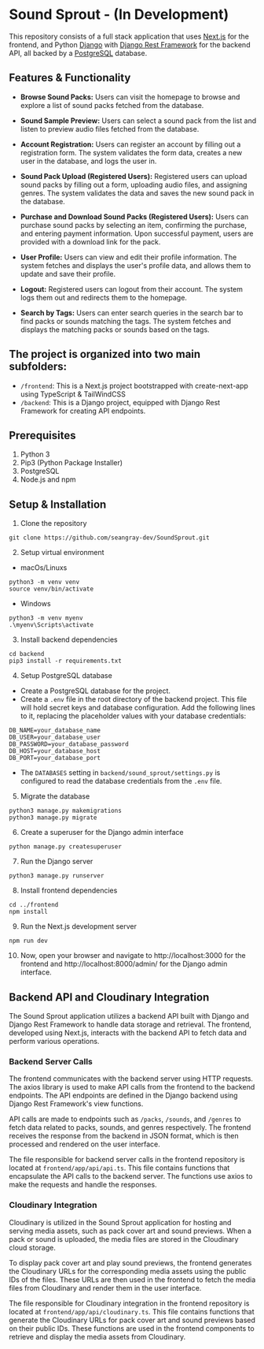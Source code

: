 # Sound Sprout - (In Development)

This repository consists of a full stack application that uses [Next.js](https://nextjs.org/) for the frontend, and Python [Django](https://www.djangoproject.com/) with [Django Rest Framework](https://www.django-rest-framework.org/) for the backend API, all backed by a [PostgreSQL](https://www.postgresql.org/) database.

## Features & Functionality

- **Browse Sound Packs:** Users can visit the homepage to browse and explore a list of sound packs fetched from the database.

- **Sound Sample Preview:** Users can select a sound pack from the list and listen to preview audio files fetched from the database.

- **Account Registration:** Users can register an account by filling out a registration form. The system validates the form data, creates a new user in the database, and logs the user in.

- **Sound Pack Upload (Registered Users):** Registered users can upload sound packs by filling out a form, uploading audio files, and assigning genres. The system validates the data and saves the new sound pack in the database.

- **Purchase and Download Sound Packs (Registered Users):** Users can purchase sound packs by selecting an item, confirming the purchase, and entering payment information. Upon successful payment, users are provided with a download link for the pack.

- **User Profile:** Users can view and edit their profile information. The system fetches and displays the user's profile data, and allows them to update and save their profile.

- **Logout:** Registered users can logout from their account. The system logs them out and redirects them to the homepage.

- **Search by Tags:** Users can enter search queries in the search bar to find packs or sounds matching the tags. The system fetches and displays the matching packs or sounds based on the tags.

## The project is organized into two main subfolders:

- `/frontend`: This is a Next.js project bootstrapped with create-next-app using TypeScript & TailWindCSS
- `/backend`: This is a Django project, equipped with Django Rest Framework for creating API endpoints.

## Prerequisites

1. Python 3
2. Pip3 (Python Package Installer)
3. PostgreSQL
4. Node.js and npm

## Setup & Installation

1. Clone the repository

```
git clone https://github.com/seangray-dev/SoundSprout.git
```

2. Setup virtual environment

- macOs/Linuxs

```
python3 -m venv venv
source venv/bin/activate
```

- Windows

```
python3 -m venv myenv
.\myenv\Scripts\activate
```

3. Install backend dependencies

```
cd backend
pip3 install -r requirements.txt
```

4. Setup PostgreSQL database

- Create a PostgreSQL database for the project.
- Create a `.env` file in the root directory of the backend project. This file will hold secret keys and database configuration. Add the following lines to it, replacing the placeholder values with your database credentials:

```
DB_NAME=your_database_name
DB_USER=your_database_user
DB_PASSWORD=your_database_password
DB_HOST=your_database_host
DB_PORT=your_database_port
```

- The `DATABASES` setting in `backend/sound_sprout/settings.py` is configured to read the database credentials from the `.env` file.

5. Migrate the database

```
python3 manage.py makemigrations
python3 manage.py migrate
```

6. Create a superuser for the Django admin interface

```
python manage.py createsuperuser
```

7. Run the Django server

```
python3 manage.py runserver
```

8. Install frontend dependencies

```
cd ../frontend
npm install
```

9. Run the Next.js development server

```
npm run dev
```

10. Now, open your browser and navigate to http://localhost:3000 for the frontend and http://localhost:8000/admin/ for the Django admin interface.

## Backend API and Cloudinary Integration

The Sound Sprout application utilizes a backend API built with Django and Django Rest Framework to handle data storage and retrieval. The frontend, developed using Next.js, interacts with the backend API to fetch data and perform various operations.

### Backend Server Calls

The frontend communicates with the backend server using HTTP requests. The axios library is used to make API calls from the frontend to the backend endpoints. The API endpoints are defined in the Django backend using Django Rest Framework's view functions.

API calls are made to endpoints such as `/packs`, `/sounds`, and `/genres` to fetch data related to packs, sounds, and genres respectively. The frontend receives the response from the backend in JSON format, which is then processed and rendered on the user interface.

The file responsible for backend server calls in the frontend repository is located at `frontend/app/api/api.ts`. This file contains functions that encapsulate the API calls to the backend server. The functions use axios to make the requests and handle the responses.

### Cloudinary Integration

Cloudinary is utilized in the Sound Sprout application for hosting and serving media assets, such as pack cover art and sound previews. When a pack or sound is uploaded, the media files are stored in the Cloudinary cloud storage.

To display pack cover art and play sound previews, the frontend generates the Cloudinary URLs for the corresponding media assets using the public IDs of the files. These URLs are then used in the frontend to fetch the media files from Cloudinary and render them in the user interface.

The file responsible for Cloudinary integration in the frontend repository is located at `frontend/app/api/cloudinary.ts`. This file contains functions that generate the Cloudinary URLs for pack cover art and sound previews based on their public IDs. These functions are used in the frontend components to retrieve and display the media assets from Cloudinary.
